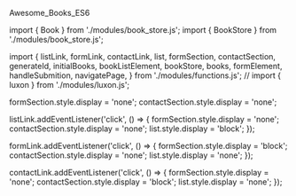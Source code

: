Awesome_Books_ES6

import { Book } from './modules/book_store.js';
import { BookStore } from './modules/book_store.js';

import {
    listLink,
    formLink,
    contactLink,
    list,
    formSection,
    contactSection,
    generateId,
    initialBooks,
    bookListElement,
    bookStore,
    books,
    formElement,
    handleSubmition,
    navigatePage,
} from './modules/functions.js';
// import { luxon } from './modules/luxon.js';

formSection.style.display = 'none';
contactSection.style.display = 'none';

listLink.addEventListener('click', () => {
  formSection.style.display = 'none';
  contactSection.style.display = 'none';
  list.style.display = 'block';
});

formLink.addEventListener('click', () => {
  formSection.style.display = 'block';
  contactSection.style.display = 'none';
  list.style.display = 'none';
});

contactLink.addEventListener('click', () => {
  formSection.style.display = 'none';
  contactSection.style.display = 'block';
  list.style.display = 'none';
});



